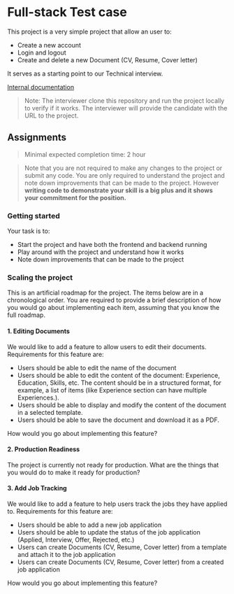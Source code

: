 # Full-stack Test case

This project is a very simple project that allow an user to:

- Create a new account
- Login and logout
- Create and delete a new Document (CV, Resume, Cover letter)

It serves as a starting point to our Technical interview.

[Internal documentation](https://novoresume.atlassian.net/wiki/spaces/MAN/pages/2355429378/Test+case+description)

> Note: The interviewer clone this repository and run the project locally to verify if it works. The interviewer will provide the candidate with the URL to the project.

## Assignments

> Minimal expected completion time: 2 hour

> Note that you are not required to make any changes to the project or submit any code. You are only required to understand the project and note down improvements that can be made to the project. However **writing code to demonstrate your skill is a big plus and it shows your commitment for the position.**

### Getting started

Your task is to:

- Start the project and have both the frontend and backend running
- Play around with the project and understand how it works
- Note down improvements that can be made to the project


### Scaling the project

This is an artificial roadmap for the project. The items below are in a chronological order. You are required to provide a brief description of how you would go about implementing each item, assuming that you know the full roadmap.

#### 1. Editing Documents

We would like to add a feature to allow users to edit their documents. Requirements for this feature are:

- Users should be able to edit the name of the document
- Users should be able to edit the content of the document: Experience, Education, Skills, etc. The content should be in a structured format, for example, a list of items (like Experience section can have multiple Experiences.).
- Users should be able to display and modify the content of the document in a selected template.
- Users should be able to save the document and download it as a PDF.

How would you go about implementing this feature?

#### 2. Production Readiness

The project is currently not ready for production. What are the things that you would do to make it ready for production?

#### 3. Add Job Tracking

We would like to add a feature to help users track the jobs they have applied to. Requirements for this feature are:

- Users should be able to add a new job application
- Users should be able to update the status of the job application (Applied, Interview, Offer, Rejected, etc.)
- Users can create Documents (CV, Resume, Cover letter) from a template and attach it to the job application
- Users can create Documents (CV, Resume, Cover letter) from a created job application

How would you go about implementing this feature?
